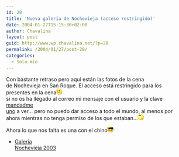 ```yaml
---
id: 28
title: 'Nueva galería de Nochevieja (acceso restringido)'
date: 2004-01-27T15:15:30+02:00
author: Chavalina
layout: post
guid: http://www.wp.chavalina.net/?p=28
permalink: /2004/01/27/post-28/
categories:
  - Sólo mío
---
```

Con bastante retraso pero aquí están las fotos de la cena  
de Nochevieja en San Roque. El acceso está restringido para los  
presentes en la cena![emo](/imagenes/emoticonos/guino.gif)  
si no os ha llegado al correo mi mensaje con el usuario y la clave [mandadme  
uno](mailto:ibs2@alu.um.es) a ver… pero no puedo dar acceso a todo el mundo, al menos por  
ahora mientras no tenga permiso de los que estaban…![pensativo](/imagenes/emoticonos/pensativo.gif) 

Ahora lo que nos falta es una con el chino![gafas](/imagenes/emoticonos/gafas.gif) 

  * <a href="galerias/nochevieja/thumbs.php" target="_blank">Galería<br /> Nochevieja 2003</a>